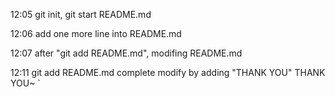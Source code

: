 
12:05 git init, git start README.md

12:06 add one more line into README.md

12:07 after "git add README.md", modifing README.md

12:11 git add README.md complete
      modify by adding "THANK YOU"
      THANK YOU~
      `
